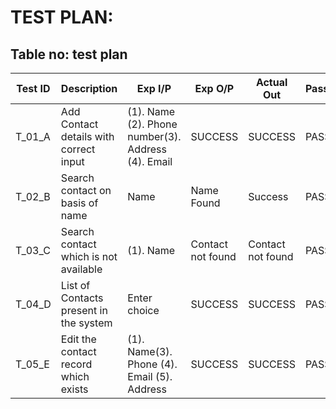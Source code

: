 # TEST PLAN:

## Table no: test plan
| **Test ID** | **Description**                                              | **Exp I/P** | **Exp O/P** | **Actual Out** | **Pass/Fail** |
|-------------|--------------------------------------------------------------|------------|-------------|----------------|------------------|
|  T_01_A     | Add Contact details with correct input| (1). Name (2). Phone number(3). Address (4). Email | SUCCESS | SUCCESS | PASS |
|  T_02_B     | Search contact on basis of name| Name | Name Found | Success | PASS |
|  T_03_C     | Search contact which is not available | (1). Name | Contact not found | Contact not found | PASS |
|  T_04_D     | List of Contacts present in the system | Enter choice | SUCCESS | SUCCESS | PASS |
|  T_05_E     | Edit the contact record which exists | (1). Name(3). Phone (4). Email (5). Address  | SUCCESS | SUCCESS | PASS |
